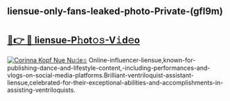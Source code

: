 ## liensue-only-fans​-leaked-photo​-Private-(gfl9m)


# <h2><a href="https://mediaupload.pro?title=liensue&ref=git">🔗👉 🔴 liensue-P𝚑ot𝚘𝚜-V𝚒d𝚎o</a></h2>

[![Corinna Kopf Nue Nu𝚍e𝚜](https://i.imgur.com/0qMVB7G.gif)](https://mediaupload.pro?title=liensue&ref=git)
Online-influencer-liensue,known-for-publishing-dance-and-lifestyle-content,-including-performances-and-vlogs-on-social-media-platforms.Brilliant-ventriloquist-assistant-liensue,celebrated-for-their-exceptional-abilities-and-accomplishments-in-assisting-ventriloquists.  